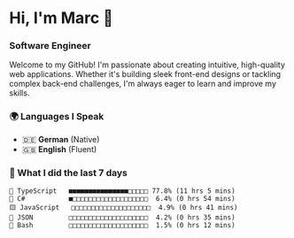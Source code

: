 # Hi, I'm Marc 👋 
### Software Engineer

Welcome to my GitHub! I'm passionate about creating intuitive, high-quality web applications. Whether it's building sleek front-end designs or tackling complex back-end challenges, I'm always eager to learn and improve my skills.  

### 🌍 Languages I Speak  
- 🇩🇪 **German** (Native)  
- 🇬🇧 **English** (Fluent)

### 🤯 What I did the last 7 days

```
🔷 TypeScript   ■■■■■■■■■■■■■■■□□□□□ 77.8% (11 hrs 5 mins)
🔷 C#           ■□□□□□□□□□□□□□□□□□□□  6.4% (0 hrs 54 mins)
🟨 JavaScript   □□□□□□□□□□□□□□□□□□□□  4.9% (0 hrs 41 mins)
📄 JSON         □□□□□□□□□□□□□□□□□□□□  4.2% (0 hrs 35 mins)
📄 Bash         □□□□□□□□□□□□□□□□□□□□  1.5% (0 hrs 12 mins)
```